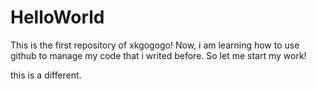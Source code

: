 # HelloWorld
This is the first repository of xkgogogo! 
Now, i am learning how to use github to manage my code that i writed before. 
So let me start my work!

this is a different.
